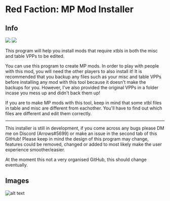# Red Faction: MP Mod Installer

## Info
<a href="https://discord.gg/redfaction" alt="Red Faction Discord">
        <img src="https://img.shields.io/badge/Discord-Red%20Faction-blueviolet.svg?style=flat&logo=discord" /></a>
  <a href="https://github.com/SimpleArrows/MPMI/releases" alt="Download RFMM">
        <img src="https://img.shields.io/badge/Releases-Mod%20Installer-informational.svg?style=flat&logo=github" /></a>


This program will help you install mods that require xtbls in both the misc and table VPPs to be edited. 

You can use this program to create MP mods. In order to play with people with this mod, you will need the other players to also install it! It is recommended that you backup any files such as your misc and table VPPs before installing any mod with this tool because it doesn't make the backups for you. However, I've also provided the original VPPs in a folder incase you mess up and didn't back them up!

If you are to make MP mods with this tool, keep in mind that some xtbl files in table and misc are different from eachother. You'll have to find out which files are different and edit them correctly.

---

This installer is still in development, if you come across any bugs please DM me on Discord (Arrows#5699) or make an issue in the second tab of this GitHub! Please keep in mind the design of this program may change, features could be removed, changed or added to most likely make the user experience smoother/easier.

At the moment this not a very organised GitHub, this should change eventually.

## Images

![alt text](https://cdn.discordapp.com/attachments/551584643728670747/553778135779377163/unknown.png "Development picture")
